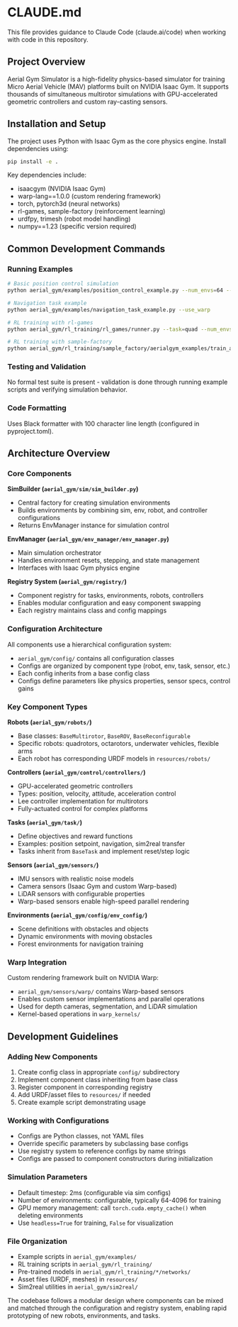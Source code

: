 # CLAUDE.md

This file provides guidance to Claude Code (claude.ai/code) when working with code in this repository.

## Project Overview

Aerial Gym Simulator is a high-fidelity physics-based simulator for training Micro Aerial Vehicle (MAV) platforms built on NVIDIA Isaac Gym. It supports thousands of simultaneous multirotor simulations with GPU-accelerated geometric controllers and custom ray-casting sensors.

## Installation and Setup

The project uses Python with Isaac Gym as the core physics engine. Install dependencies using:
```bash
pip install -e .
```

Key dependencies include:
- isaacgym (NVIDIA Isaac Gym)
- warp-lang==1.0.0 (custom rendering framework)
- torch, pytorch3d (neural networks)
- rl-games, sample-factory (reinforcement learning)
- urdfpy, trimesh (robot model handling)
- numpy==1.23 (specific version required)

## Common Development Commands

### Running Examples
```bash
# Basic position control simulation
python aerial_gym/examples/position_control_example.py --num_envs=64 --headless

# Navigation task example
python aerial_gym/examples/navigation_task_example.py --use_warp

# RL training with rl-games
python aerial_gym/rl_training/rl_games/runner.py --task=quad --num_envs=4096

# RL training with sample-factory
python aerial_gym/rl_training/sample_factory/aerialgym_examples/train_aerialgym.py
```

### Testing and Validation
No formal test suite is present - validation is done through running example scripts and verifying simulation behavior.

### Code Formatting
Uses Black formatter with 100 character line length (configured in pyproject.toml).

## Architecture Overview

### Core Components

**SimBuilder (`aerial_gym/sim/sim_builder.py`)**
- Central factory for creating simulation environments
- Builds environments by combining sim, env, robot, and controller configurations
- Returns EnvManager instance for simulation control

**EnvManager (`aerial_gym/env_manager/env_manager.py`)**
- Main simulation orchestrator 
- Handles environment resets, stepping, and state management
- Interfaces with Isaac Gym physics engine

**Registry System (`aerial_gym/registry/`)**
- Component registry for tasks, environments, robots, controllers
- Enables modular configuration and easy component swapping
- Each registry maintains class and config mappings

### Configuration Architecture

All components use a hierarchical configuration system:
- `aerial_gym/config/` contains all configuration classes
- Configs are organized by component type (robot, env, task, sensor, etc.)
- Each config inherits from a base config class
- Configs define parameters like physics properties, sensor specs, control gains

### Key Component Types

**Robots (`aerial_gym/robots/`)**
- Base classes: `BaseMultirotor`, `BaseROV`, `BaseReconfigurable`  
- Specific robots: quadrotors, octarotors, underwater vehicles, flexible arms
- Each robot has corresponding URDF models in `resources/robots/`

**Controllers (`aerial_gym/control/controllers/`)**
- GPU-accelerated geometric controllers
- Types: position, velocity, attitude, acceleration control
- Lee controller implementation for multirotors
- Fully-actuated control for complex platforms

**Tasks (`aerial_gym/task/`)**
- Define objectives and reward functions
- Examples: position setpoint, navigation, sim2real transfer
- Tasks inherit from `BaseTask` and implement reset/step logic

**Sensors (`aerial_gym/sensors/`)**
- IMU sensors with realistic noise models
- Camera sensors (Isaac Gym and custom Warp-based)
- LiDAR sensors with configurable properties
- Warp-based sensors enable high-speed parallel rendering

**Environments (`aerial_gym/config/env_config/`)**
- Scene definitions with obstacles and objects
- Dynamic environments with moving obstacles
- Forest environments for navigation training

### Warp Integration

Custom rendering framework built on NVIDIA Warp:
- `aerial_gym/sensors/warp/` contains Warp-based sensors
- Enables custom sensor implementations and parallel operations
- Used for depth cameras, segmentation, and LiDAR simulation
- Kernel-based operations in `warp_kernels/`

## Development Guidelines

### Adding New Components

1. Create config class in appropriate `config/` subdirectory
2. Implement component class inheriting from base class
3. Register component in corresponding registry
4. Add URDF/asset files to `resources/` if needed
5. Create example script demonstrating usage

### Working with Configurations

- Configs are Python classes, not YAML files
- Override specific parameters by subclassing base configs  
- Use registry system to reference configs by name strings
- Configs are passed to component constructors during initialization

### Simulation Parameters

- Default timestep: 2ms (configurable via sim configs)
- Number of environments: configurable, typically 64-4096 for training
- GPU memory management: call `torch.cuda.empty_cache()` when deleting environments
- Use `headless=True` for training, `False` for visualization

### File Organization

- Example scripts in `aerial_gym/examples/`
- RL training scripts in `aerial_gym/rl_training/`
- Pre-trained models in `aerial_gym/rl_training/*/networks/`
- Asset files (URDF, meshes) in `resources/`
- Sim2real utilities in `aerial_gym/sim2real/`

The codebase follows a modular design where components can be mixed and matched through the configuration and registry system, enabling rapid prototyping of new robots, environments, and tasks.